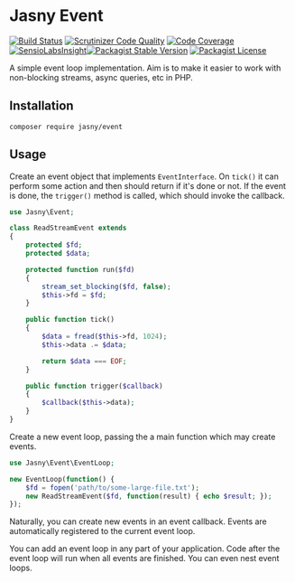 Jasny Event
===

[![Build Status](https://travis-ci.org/jasny/event.svg?branch=master)](https://travis-ci.org/jasny/{{library}})
[![Scrutinizer Code Quality](https://scrutinizer-ci.com/g/jasny/event/badges/quality-score.png?b=master)](https://scrutinizer-ci.com/g/jasny/{{library}}/?branch=master)
[![Code Coverage](https://scrutinizer-ci.com/g/jasny/event/badges/coverage.png?b=master)](https://scrutinizer-ci.com/g/jasny/{{library}}/?branch=master)
[![SensioLabsInsight](https://insight.sensiolabs.com/projects/a1a1745c-1272-46a3-9567-7bbb52acda5a/mini.png)](https://insight.sensiolabs.com/projects/a1a1745c-1272-46a3-9567-7bbb52acda5a)[![Packagist Stable Version](https://img.shields.io/packagist/v/jasny/event.svg)](https://packagist.org/packages/jasny/{{library}})
[![Packagist License](https://img.shields.io/packagist/l/jasny/event.svg)](https://packagist.org/packages/jasny/{{library}})

A simple event loop implementation. Aim is to make it easier to work with non-blocking streams, async queries, etc in PHP.

Installation
---

    composer require jasny/event

Usage
---

Create an event object that implements `EventInterface`. On `tick()` it can perform some action and then should return
if it's done or not. If the event is done, the `trigger()` method is called, which should invoke the callback.

```php
use Jasny\Event;

class ReadStreamEvent extends
{
    protected $fd;
    protected $data;

    protected function run($fd)
    {
        stream_set_blocking($fd, false);
        $this->fd = $fd;
    }

    public function tick()
    {
        $data = fread($this->fd, 1024);
        $this->data .= $data;

        return $data === EOF;
    }

    public function trigger($callback)
    {
        $callback($this->data);
    }
}
```

Create a new event loop, passing the a main function which may create events.

```php
use Jasny\Event\EventLoop;

new EventLoop(function() {
    $fd = fopen('path/to/some-large-file.txt');
    new ReadStreamEvent($fd, function(result) { echo $result; });
});
```

Naturally, you can create new events in an event callback. Events are automatically registered to the current event
loop.

You can add an event loop in any part of your application. Code after the event loop will run when all events are
finished. You can even nest event loops.
